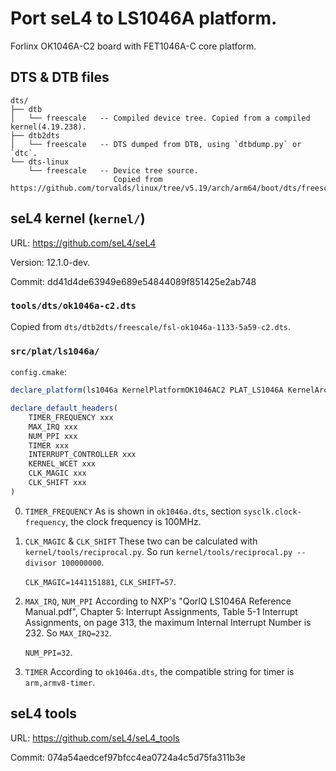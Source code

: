 # Port seL4 to LS1046A platform.

Forlinx OK1046A-C2 board with FET1046A-C core platform.

## DTS & DTB files

```
dts/
├── dtb
│   └── freescale	-- Compiled device tree. Copied from a compiled kernel(4.19.238).
├── dtb2dts
│   └── freescale	-- DTS dumped from DTB, using `dtbdump.py` or `dtc`.
└── dts-linux
    └── freescale	-- Device tree source.
					   Copied from https://github.com/torvalds/linux/tree/v5.19/arch/arm64/boot/dts/freescale.
```


## seL4 kernel (`kernel/`)

URL: https://github.com/seL4/seL4

Version: 12.1.0-dev.

Commit: dd41d4de63949e689e54844089f851425e2ab748

### `tools/dts/ok1046a-c2.dts`

Copied from `dts/dtb2dts/freescale/fsl-ok1046a-1133-5a59-c2.dts`.

### `src/plat/ls1046a/`

`config.cmake`:

```cmake
declare_platform(ls1046a KernelPlatformOK1046AC2 PLAT_LS1046A KernelArchARM)

declare_default_headers(
	TIMER_FREQUENCY xxx
	MAX_IRQ xxx
	NUM_PPI xxx
	TIMER xxx
	INTERRUPT_CONTROLLER xxx
	KERNEL_WCET xxx
	CLK_MAGIC xxx
	CLK_SHIFT xxx
)
```

0. `TIMER_FREQUENCY`
	As is shown in `ok1046a.dts`, section `sysclk.clock-frequency`, the clock frequency is 100MHz.

1.  `CLK_MAGIC` & `CLK_SHIFT`
	These two can be calculated with `kernel/tools/reciprocal.py`. So run `kernel/tools/reciprocal.py --divisor 100000000`.

	`CLK_MAGIC=1441151881`, `CLK_SHIFT=57`.

2.  `MAX_IRQ`, `NUM_PPI`
	According to NXP's "QorIQ LS1046A Reference Manual.pdf", Chapter 5: Interrupt Assignments, Table 5-1 Interrupt Assignments, on page 313, the maximum Internal Interrupt Number is 232. So `MAX_IRQ=232`.

	`NUM_PPI=32`.

3. `TIMER`
	According to `ok1046a.dts`, the compatible string for timer is `arm,armv8-timer`.


## seL4 tools

URL: https://github.com/seL4/seL4_tools

Commit: 074a54aedcef97bfcc4ea0724a4c5d75fa311b3e

